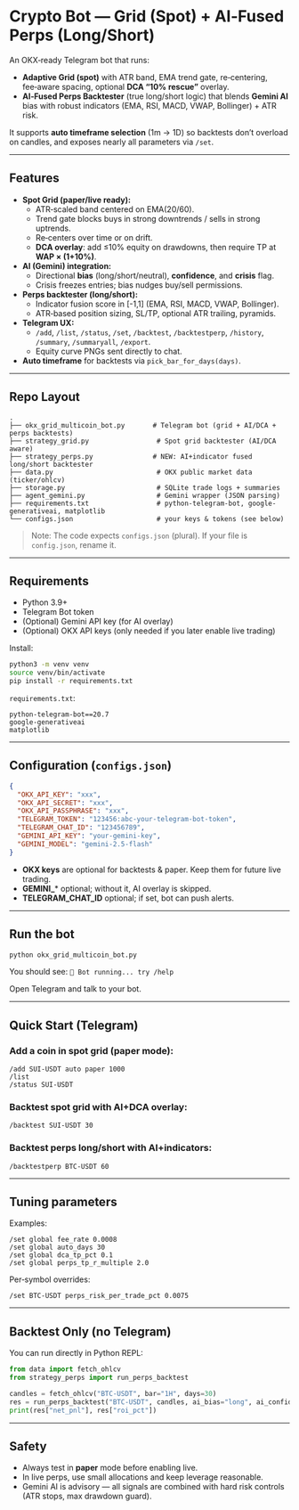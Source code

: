 # Crypto Bot — Grid (Spot) + AI‑Fused Perps (Long/Short)

An OKX‑ready Telegram bot that runs:

- **Adaptive Grid (spot)** with ATR band, EMA trend gate, re‑centering, fee‑aware spacing, optional **DCA “10% rescue”** overlay.
- **AI‑Fused Perps Backtester** (true long/short logic) that blends **Gemini AI** bias with robust indicators (EMA, RSI, MACD, VWAP, Bollinger) + ATR risk.

It supports **auto timeframe selection** (1m → 1D) so backtests don’t overload on candles, and exposes nearly all parameters via `/set`.

---

## Features

- **Spot Grid (paper/live ready):**
  - ATR‑scaled band centered on EMA(20/60).
  - Trend gate blocks buys in strong downtrends / sells in strong uptrends.
  - Re‑centers over time or on drift.
  - **DCA overlay**: add ≤10% equity on drawdowns, then require TP at **WAP × (1+10%)**.
- **AI (Gemini) integration:**
  - Directional **bias** (long/short/neutral), **confidence**, and **crisis** flag.
  - Crisis freezes entries; bias nudges buy/sell permissions.
- **Perps backtester (long/short):**
  - Indicator fusion score in [-1,1] (EMA, RSI, MACD, VWAP, Bollinger).
  - ATR‑based position sizing, SL/TP, optional ATR trailing, pyramids.
- **Telegram UX:**
  - `/add`, `/list`, `/status`, `/set`, `/backtest`, `/backtestperp`, `/history`, `/summary`, `/summaryall`, `/export`.
  - Equity curve PNGs sent directly to chat.
- **Auto timeframe** for backtests via `pick_bar_for_days(days)`.

---

## Repo Layout

```
.
├── okx_grid_multicoin_bot.py       # Telegram bot (grid + AI/DCA + perps backtests)
├── strategy_grid.py                 # Spot grid backtester (AI/DCA aware)
├── strategy_perps.py               # NEW: AI+indicator fused long/short backtester
├── data.py                          # OKX public market data (ticker/ohlcv)
├── storage.py                       # SQLite trade logs + summaries
├── agent_gemini.py                  # Gemini wrapper (JSON parsing)
├── requirements.txt                 # python-telegram-bot, google-generativeai, matplotlib
└── configs.json                     # your keys & tokens (see below)
```

> Note: The code expects `configs.json` (plural). If your file is `config.json`, rename it.

---

## Requirements

- Python 3.9+
- Telegram Bot token
- (Optional) Gemini API key (for AI overlay)
- (Optional) OKX API keys (only needed if you later enable live trading)

Install:

```bash
python3 -m venv venv
source venv/bin/activate
pip install -r requirements.txt
```

`requirements.txt`:

```
python-telegram-bot==20.7
google-generativeai
matplotlib
```

---

## Configuration (`configs.json`)

```json
{
  "OKX_API_KEY": "xxx",
  "OKX_API_SECRET": "xxx",
  "OKX_API_PASSPHRASE": "xxx",
  "TELEGRAM_TOKEN": "123456:abc-your-telegram-bot-token",
  "TELEGRAM_CHAT_ID": "123456789",
  "GEMINI_API_KEY": "your-gemini-key",
  "GEMINI_MODEL": "gemini-2.5-flash"
}
```

- **OKX keys** are optional for backtests & paper. Keep them for future live trading.
- **GEMINI_*** optional; without it, AI overlay is skipped.
- **TELEGRAM_CHAT_ID** optional; if set, bot can push alerts.

---

## Run the bot

```bash
python okx_grid_multicoin_bot.py
```

You should see: `🤖 Bot running... try /help`

Open Telegram and talk to your bot.

---

## Quick Start (Telegram)

### Add a coin in spot grid (paper mode):

```
/add SUI-USDT auto paper 1000
/list
/status SUI-USDT
```

### Backtest spot grid with AI+DCA overlay:

```
/backtest SUI-USDT 30
```

### Backtest perps long/short with AI+indicators:

```
/backtestperp BTC-USDT 60
```

---

## Tuning parameters

Examples:

```
/set global fee_rate 0.0008
/set global auto_days 30
/set global dca_tp_pct 0.1
/set global perps_tp_r_multiple 2.0
```

Per‑symbol overrides:

```
/set BTC-USDT perps_risk_per_trade_pct 0.0075
```

---

## Backtest Only (no Telegram)

You can run directly in Python REPL:

```python
from data import fetch_ohlcv
from strategy_perps import run_perps_backtest

candles = fetch_ohlcv("BTC-USDT", bar="1H", days=30)
res = run_perps_backtest("BTC-USDT", candles, ai_bias="long", ai_confidence=0.8)
print(res["net_pnl"], res["roi_pct"])
```

---

## Safety

- Always test in **paper** mode before enabling live.
- In live perps, use small allocations and keep leverage reasonable.
- Gemini AI is advisory — all signals are combined with hard risk controls (ATR stops, max drawdown guard). 
